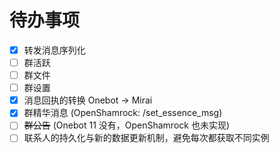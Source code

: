 # 待办事项

- [x] 转发消息序列化
- [ ] 群活跃
- [ ] 群文件
- [ ] 群设置
- [x] 消息回执的转换 Onebot -> Mirai
- [x] 群精华消息 (OpenShamrock: /set_essence_msg)
- [ ] ~~群公告~~ (Onebot 11 没有，OpenShamrock 也未实现)
- [ ] 联系人的持久化与新的数据更新机制，避免每次都获取不同实例